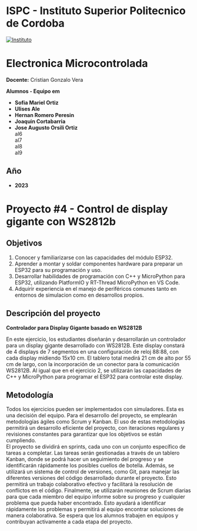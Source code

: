 # ISPC - Instituto Superior Politecnico de Cordoba  

[![Instituto](../assets/BannerElect.png)](../assets/BannerElect.png)
  
# Electronica Microcontrolada

**Docente:** Cristian Gonzalo Vera
  
**Alumnos - Equipo em**  
- **Sofia Mariel Ortiz**
- **Ulises Ale**  
- **Hernan Romero Peresin**  
- **Joaquin Cortabarria**
- **Jose Augusto Orsili Ortiz**  
al6  
al7  
al8  
al9  

## Año
- **2023**

# Proyecto #4 - Control de display gigante con WS2812b  
  
## Objetivos  
  

1. Conocer y familiarizarse con las capacidades del módulo ESP32.  
2. Aprender a montar y soldar componentes hardware para preparar un ESP32 para su programación y uso.  
3. Desarrollar habilidades de programación con C++ y MicroPython para ESP32, utilizando PlatformIO y RT-Thread MicroPython en VS Code.  
4. Adquirir experiencia en el manejo de periféricos comunes tanto en entornos de simulacion como en desarrollos propios.  

## Descripción del proyecto
  
**Controlador para Display Gigante basado en WS2812B**  
  

En este ejercicio, los estudiantes diseñarán y desarrollarán un controlador para un display gigante desarrollado con WS2812B. Este display constará de 4 displays de 7 segmentos en una configuración de reloj 88:88, con cada display midiendo 15x10 cm. El tablero total medirá 21 cm de alto por 55 cm de largo, con la incorporación de un conector para la comunicación WS2812B. Al igual que en el ejercicio 2, se utilizarán las capacidades de C++ y MicroPython para programar el ESP32 para controlar este display.  
  

## Metodología  
  
Todos los ejercicios pueden ser implementados con simuladores. Esta es una decisión del equipo. Para el desarrollo del proyecto, se emplearán metodologías ágiles como Scrum y Kanban. El uso de estas metodologías permitirá un desarrollo eficiente del proyecto, con iteraciones regulares y revisiones constantes para garantizar que los objetivos se están cumpliendo.  
El proyecto se dividirá en sprints, cada uno con un conjunto específico de tareas a completar. Las tareas serán gestionadas a través de un tablero Kanban, donde se podrá hacer un seguimiento del progreso y se identificarán rápidamente los posibles cuellos de botella. Además, se utilizará un sistema de control de versiones, como Git, para manejar las diferentes versiones del código desarrollado durante el proyecto. Esto permitirá un trabajo colaborativo efectivo y facilitará la resolución de conflictos en el código. Finalmente, se utilizarán reuniones de Scrum diarias para que cada miembro del equipo informe sobre su progreso y cualquier problema que
pueda haber encontrado. Esto ayudará a identificar rápidamente los problemas y permitirá al equipo encontrar soluciones de manera colaborativa. Se espera que los alumnos trabajen en equipos y contribuyan activamente a cada etapa del proyecto.  
  

